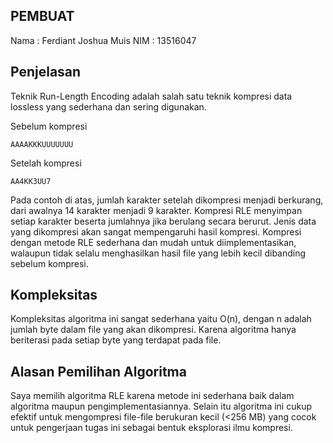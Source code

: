 PEMBUAT
---------------------------------------------------------------------------------------------------
Nama	: Ferdiant Joshua Muis
NIM		: 13516047

Penjelasan
---------------------------------------------------------------------------------------------------
Teknik Run-Length Encoding adalah salah satu teknik kompresi data lossless yang sederhana dan sering digunakan.

Sebelum kompresi

    AAAAKKKUUUUUUU
  
Setelah kompresi

    AA4KK3UU7
    
Pada contoh di atas, jumlah karakter setelah dikompresi menjadi berkurang, dari awalnya 14 karakter menjadi 9 karakter.
Kompresi RLE menyimpan setiap karakter beserta jumlahnya jika berulang secara berurut. Jenis data yang dikompresi akan sangat mempengaruhi hasil kompresi.
Kompresi dengan metode RLE sederhana dan mudah untuk diimplementasikan, walaupun tidak selalu menghasilkan hasil file yang lebih kecil dibanding sebelum kompresi.


Kompleksitas
---------------------------------------------------------------------------------------------------
Kompleksitas algoritma ini sangat sederhana yaitu O(n), dengan n adalah jumlah byte dalam file yang akan dikompresi. Karena algoritma hanya beriterasi pada setiap byte yang terdapat pada file.


Alasan Pemilihan Algoritma
---------------------------------------------------------------------------------------------------
Saya memilih algoritma RLE karena metode ini sederhana baik dalam algoritma maupun pengimplementasiannya. Selain itu algoritma ini cukup efektif untuk mengompresi file-file berukuran kecil (<256 MB) yang cocok untuk pengerjaan tugas ini sebagai bentuk eksplorasi ilmu kompresi.
